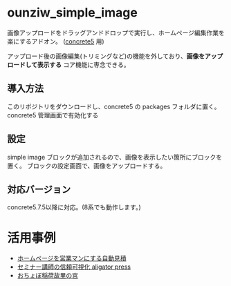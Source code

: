 # ounziw_simple_image
画像アップロードをドラッグアンドドロップで実行し、ホームページ編集作業を楽にするアドオン。 ([concrete5](https://www.concrete5.org/r/-/12635) 用)

アップロード後の画像編集(トリミングなど)の機能を外しており、**画像をアップロードして表示する** コア機能に専念できる。

## 導入方法
このリポジトリをダウンロードし、concrete5 の packages フォルダに置く。
concrete5 管理画面で有効化する

## 設定
simple image ブロックが追加されるので、画像を表示したい箇所にブロックを置く。
ブロックの設定画面で、画像をアップロードする。

## 対応バージョン
concrete5.7.5以降に対応。(8系でも動作します。)

# 活用事例

* [ホームページを営業マンにする自動見積](https://my-mitsu.com/)
* [セミナー講師の信頼可視化 aligator press](https://aligator.press/)
* [おちょぼ稲荷故里の宮](https://ochoboinari.com/)